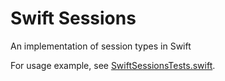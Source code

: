 # Swift Sessions

An implementation of session types in Swift

For usage example, see [SwiftSessionsTests.swift](Tests/SwiftSessionsTests/SwiftSessionsTests.swift).
